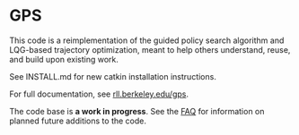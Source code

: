 GPS
======

This code is a reimplementation of the guided policy search algorithm and LQG-based trajectory optimization, meant to help others understand, reuse, and build upon existing work.

See INSTALL.md for new catkin installation instructions.

For full documentation, see [rll.berkeley.edu/gps](http://rll.berkeley.edu/gps).

The code base is **a work in progress**. See the [FAQ](http://rll.berkeley.edu/gps/faq.html) for information on planned future additions to the code.
